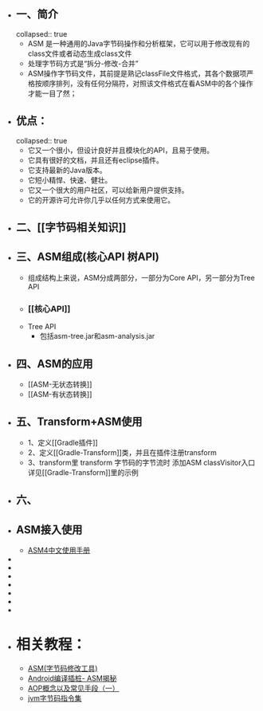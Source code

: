 - ## 一、简介
  collapsed:: true
	- ASM 是一种通用的Java字节码操作和分析框架，它可以用于修改现有的class文件或者动态生成class文件
	- 处理字节码方式是“拆分-修改-合并”
	- ASM操作字节码文件，其前提是熟记classFile文件格式，其各个数据项严格按顺序排列，没有任何分隔符，对照该文件格式在看ASM中的各个操作才能一目了然；
- ## 优点：
  collapsed:: true
	- 它又一个很小，但设计良好并且模块化的API，且易于使用。
	- 它具有很好的文档，并且还有eclipse插件。
	- 它支持最新的Java版本。
	- 它短小精悍、快速、健壮。
	- 它又一个很大的用户社区，可以给新用户提供支持。
	- 它的开源许可允许你几乎以任何方式来使用它。
- ## 二、[[字节码相关知识]]
- ## 三、ASM组成(核心API  树API)
	- 组成结构上来说，ASM分成两部分，一部分为Core API，另一部分为Tree API
	- ### [[核心API]]
	- Tree API
		- 包括asm-tree.jar和asm-analysis.jar
- ## 四、ASM的应用
	- [[ASM-无状态转换]]
	- [[ASM-有状态转换]]
- ## 五、Transform+ASM使用
	- 1、定义[[Gradle插件]]
	- 2、定义[[Gradle-Transform]]类，并且在插件注册transform
	- 3、transform里 transform 字节码的字节流时 添加ASM  classVisitor入口详见[[Gradle-Transform]]里的示例
- ## 六、
- ## ASM接入使用
	- [ASM4中文使用手册](https://www.yuque.com/mikaelzero/asm/lqufu3)
-
-
-
-
-
-
-
- # 相关教程：
	- [ASM(字节码修改工具)](https://blog.csdn.net/qq_21383435/article/details/124434374)
	- [Android编译插桩- ASM揭秘](https://ishare.58corp.com/articleDetail?id=95334&actType=zpsc)
	- [AOP概念以及常见手段（一）](https://ishare.58corp.com/articleDetail?id=66060)
	- [jvm字节码指令集](https://docs.oracle.com/javase/specs/jvms/se8/html/jvms-6.html#jvms-6.5)